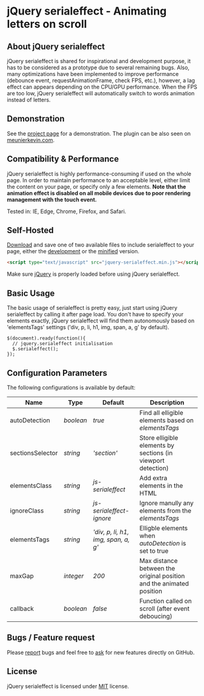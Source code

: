 # jQuery serialeffect - Animating letters on scroll

## About jQuery serialeffect
jQuery serialeffect is shared for inspirational and development purpose, it has to be considered as a prototype due to several remaining bugs. Also, many optimizations have been implemented to improve performance (debounce event, requestAnimationFrame, check FPS, etc.), however, a lag effect can appears depending on the CPU/GPU performance. When the FPS are too low, jQuery serialeffect will automatically switch to words animation instead of letters.


## Demonstration
See the [project page](https://github.meunierkevin.com/jquery-serialeffect/) for a demonstration. The plugin can be also seen on [meunierkevin.com](https://www.meunierkevin.com).


## Compatibility & Performance
jQuery serialeffect is highly performance-consuming if used on the whole page. In order to maintain performance to an acceptable level, either limit the content on your page, or specify only a few elements. **Note that the animation effect is disabled on all mobile devices due to poor rendering management with the touch event.**

Tested in: IE, Edge, Chrome, Firefox, and Safari.


## Self-Hosted
[Download](https://github.com/kevinmeunier/jquery-serialeffect/archive/master.zip) and save one of two available files to include serialeffect to your page, either the [development](https://github.com/kevinmeunier/jquery-serialeffect/blob/main/dist/jquery.serialeffect.js) or the [minified](https://github.com/kevinmeunier/jquery-serialeffect/blob/main/dist/jquery.serialeffect.min.js) version.
```HTML
<script type="text/javascript" src="jquery-serialeffect.min.js"></script>
```

Make sure [jQuery](http://jquery.com) is properly loaded before using jQuery serialeffect. 


## Basic Usage
The basic usage of serialeffect is pretty easy, just start using jQuery serialeffect by calling it after page load. You don't have to specify your elements exactly, jQuery serialeffect will find them autonomously based on 'elementsTags' settings ('div, p, li, h1, img, span, a, g' by default).
```JS
$(document).ready(function(){
  // jquery.serialeffect initialisation
  $.serialeffect();
});
```


## Configuration Parameters
The following configurations is available by default:

Name               | Type       | Default                             | Description
------------------ | ---------- | ----------------------------------- | -----------
autoDetection      | *boolean*  | *true*                              | Find all elligible elements based on *elementsTags* 
sectionsSelector   | *string*   | *'section'*                         | Store elligible elements by sections (in viewport detection)
elementsClass      | *string*   | *js-serialeffect*                   | Add extra elements in the HTML
ignoreClass        | *string*   | *js-serialeffect-ignore*            | Ignore manully any elements from the *elementsTags* 
elementsTags       | *string*   | *'div, p, li, h1, img, span, a, g'* | Elligble elements when *autoDetection* is set to true
maxGap             | *integer*  | *200*                               | Max distance between the original position and the animated position
callback           | *boolean*  | *false*                             | Function called on scroll (after event deboucing)


## Bugs / Feature request
Please [report](http://github.com/kevinmeunier/jquery-serialeffect/issues) bugs and feel free to [ask](http://github.com/kevinmeunier/jquery-serialeffect/issues) for new features directly on GitHub.


## License
jQuery serialeffect is licensed under [MIT](http://www.opensource.org/licenses/mit-license.php) license.
